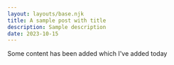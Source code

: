 ```yaml
---
layout: layouts/base.njk
title: A sample post with title
description: Sample description
date: 2023-10-15
---
```


Some content has been added which I've added today
